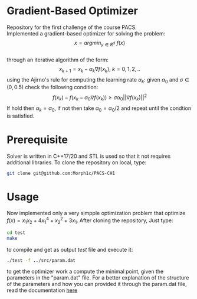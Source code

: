 # Gradient-Based Optimizer
Repository for the first challenge of the course PACS. 
<br>
Implemented a gradient-based optimizer for solving the problem: $$x = argmin_{y \in R^d} \ f(x)$$
<br>
through an iterative algorithm of the form: $$x_{k+1} = x_k - \alpha_k \nabla f(x_k), \ k=0,1,2,..$$
using the Ajirno's rule for computing the learning rate $\alpha_k$: given $\alpha_0$ and $\sigma \in (0, 0.5)$ check the following condition:
$$f(x_k) - f(x_k - \alpha_0 \nabla f(x_k)) \geq \sigma \alpha_0 ||\nabla f(x_k)||^2$$
If hold then $\alpha_k = \alpha_0$, if not then take $\alpha_0 = \alpha_0 / 2$ and repeat until the condtion is satisfied.

# Prerequisite
Solver is written in C++17/20 and STL is used so that it not requires additional libraries.
To clone the repository on local, type:
```bash
git clone git@github.com:Morph1c/PACS-CH1
```
# Usage
Now implemented only a very simpple optimization problem that optimize $f(x) = x_1 x_2 + 4 x_1^4 + x_2^2 + 3 x_1$.
After cloning the repository, Just type:
```bash
cd test
make
```
to compile and get as output $test$ file and execute it:
```bash
./test -f ../src/param.dat
```
to get the optimizer work a compute the minimal point, given the parameters in the "param.dat" file.
For a better explanation of the structure of the parameters and how you can provided it through the param.dat file, read the documentation [here](doc/doc_file.md)
